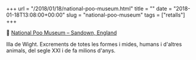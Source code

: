 +++
url = "/2018/01/18/national-poo-museum.html"
title = ""
date = "2018-01-18T13:08:00+00:00"
slug = "national-poo-museum"
tags = ["retalls"]
+++

📎 [National Poo Museum – Sandown, England](https://www.atlasobscura.com/places/national-poo-museum)

Illa de Wight. Excrements de totes les formes i mides, humans i d'altres animals, del segle XXI i de fa milions d'anys.

